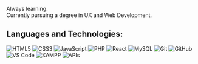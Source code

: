 <p>Always learning.
<br>Currently pursuing a degree in UX and Web Development. </p>
<h2 align="left">Languages and Technologies:</h2>

![HTML5](https://img.shields.io/badge/HTML5-E34F26?logo=html5&logoColor=fff)
![CSS3](https://img.shields.io/badge/CSS3-1572B6?logo=css3&logoColor=fff)
![JavaScript](https://img.shields.io/badge/JavaScript-F7DF1E?logo=javascript&logoColor=000)
![PHP](https://img.shields.io/badge/PHP-777BB4?logo=php&logoColor=fff)
![React](https://img.shields.io/badge/React-61DAFB?logo=react&logoColor=000)
![MySQL](https://img.shields.io/badge/MySQL-4479A1?logo=mysql&logoColor=fff)
![Git](https://img.shields.io/badge/Git-F05032?logo=git&logoColor=fff)
![GitHub](https://img.shields.io/badge/GitHub-181717?logo=github&logoColor=fff)
![VS Code](https://img.shields.io/badge/VS%20Code-007ACC?logo=visualstudiocode&logoColor=fff)
![XAMPP](https://img.shields.io/badge/XAMPP-F37623?logo=xampp&logoColor=fff)
![APIs](https://img.shields.io/badge/APIs-02569B?logo=postman&logoColor=fff)
